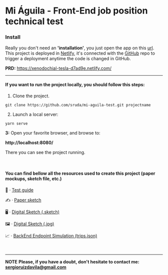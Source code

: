 # Mi Águila - Front-End job position technical test

### Install

Really you don't need an **'installation'**, you just open the app on this [url](https://xenodochial-tesla-d7ad9e.netlify.com/). This project is deployed in [Netlify](https://www.netlify.com/), it's connected with the [GitHub](https://github.com/sruda/mi-aguila-test) repo to trigger a deployment anytime the code is changed in GitHub.


**PRD:** https://xenodochial-tesla-d7ad9e.netlify.com/

-----

#### If you want to run the project locally, you should follow this steps:

1. Clone the project.

```
git clone https://github.com/sruda/mi-aguila-test.git projectname
```

2. Launch a local server:
```shell
yarn serve
```

**3:** Open your favorite browser, and browse to:

**http://localhost:8080/**

There you can see the project running.

<br>


#### You can find bellow all the resources used to create this project (paper mockups, sketch file, etc.)

📑 · [Test guide](https://s3.amazonaws.com/sr-personal-site/Test+Guide.pdf)

✍   · [Paper sketch](https://s3.amazonaws.com/sr-personal-site/Mi+A%CC%81guila+FrontEnd+job+position+test+-+paper+mockups.jpg)

🖥  · [Digital Sketch (.sketch)](https://s3.amazonaws.com/sr-personal-site/mi-aguila.sketch)

🖼  · [Digital Sketch (.jpg)](https://s3.amazonaws.com/sr-personal-site/mi-aguila-sketch)

📈  · [BackEnd Endpoint Simulation (trips.json)](https://s3.amazonaws.com/waysily-img/trips.json)

<br>

-----

**NOTE**
**Please, if you have a doubt, don't hesitate to contact me: sergioruizdavila@gmail.com**